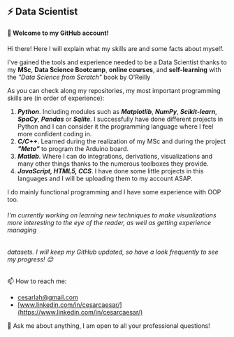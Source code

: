 ## ⚡ Data Scientist
#### 👋 Welcome to my GitHub account!

Hi there! Here I will explain what my skills are and some facts about myself.

I've gained the tools and experience needed to be a Data Scientist thanks to my __MSc__, __Data Science Bootcamp__, __online courses__, and __self-learning__ with the *"Data Science from Scratch"* book by O'Reilly

As you can check along my repositories, my most important programming skills are (in order of experience):
1. ***Python***. Including modules such as ***Matplotlib***, ***NumPy***, ***Scikit-learn***, ***SpaCy***, ***Pandas*** or ***Sqlite***. I successfully have done different projects in Python and I can consider it the programming language where I feel more confident coding in.
2. ***C/C++***. Learned during the realization of my MSc and during the project ***"Meto"*** to program the Arduino board.
3. ***Matlab***. Where I can do integrations, derivations, visualizations and many other things thanks to the numerous toolboxes they provide.
4. ***JavaScript, HTML5, CCS***. I have done some little projects in this languages and I will be uploading them to my account ASAP.

I do mainly functional programming and I have some experience with OOP too.

###### I'm currently working on learning new techniques to make visualizations more interesting to the eye of the reader, as well as getting experience managing 
###### datasets. I will keep my GitHub updated, so have a look frequently to see my progress! 😊


📫 How to reach me:
* cesarlah@gmail.com
* [www.linkedin.com/in/cesarcaesar/](https://www.linkedin.com/in/cesarcaesar/)

💬 Ask me about anything, I am open to all your professional questions!



<!--
**CesarLah/CesarLah** is a ✨ _special_ ✨ repository because its `README.md` (this file) appears on your GitHub profile.

Here are some ideas to get you started:

- 🔭 I’m currently working on ...
- 🌱 I’m currently learning ...
- 👯 I’m looking to collaborate on ...
- 🤔 I’m looking for help with ...
- 💬 Ask me about ...
- 📫 How to reach me: ...
- 😄 Pronouns: ...
- ⚡ Fun fact: ...
-->

